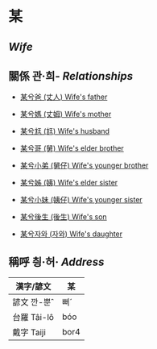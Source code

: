 # 某
##  _Wife_

## 關係 관·희- _Relationships_

- [某兮爸 (丈人) Wife's father](member62.md)

- [某兮媽 (丈姆) Wife's mother](member63.md)

- [某兮尪 (尪) Wife's husband](member17.md)

- [某兮哥 (舅) Wife's elder brother](member64.md)

- [某兮小弟 (舅仔) Wife's younger brother](member66.md)

- [某兮姊 (姨) Wife's elder sister](member65.md)

- [某兮小妹 (姨仔) Wife's younger sister](member67.md)

- [某兮後生 (後生) Wife's son](member19.md)

- [某兮자와 (자와) Wife's daughter](member20.md)



## 稱呼 칑·허· _Address_

漢字/諺文 | 某
--- | ---
諺文 깐-뿐ˆ | 뻐ˊ
台羅 Tâi-lô | bóo
戴字 Taiji | bor4


